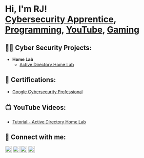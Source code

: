 <h1>Hi, I'm RJ! 
  <br/>
  <a href="https://www.linkedin.com/in/ieuan-phillips-54aa12216/">Cybersecurity Apprentice</a>,
  <a href="https://github.com/RJ-iiwii">Programming</a>,  
  <a href="https://www.youtube.com/@iiwii_">YouTube</a>, 
  <a href="https://steamcommunity.com/id/iiwii_/">Gaming</a>
</h1>

<h2>👨‍💻 Cyber Security Projects:</h2>

- <b>Home Lab</b>
  - [Active Directory Home Lab](https://github.com/RJ-iiwii/ActiveDirectoryLab)

<h2>📄 Certifications:</h2>

  - [Google Cybersecurity Professional](...)

<h2>📺 YouTube Videos:</h2>

- [Tutorial - Active Directory Home Lab](https://www.youtube.com/)

<h2> 🤳 Connect with me:</h2>

[<img align="left" alt="JoshMadakor | YouTube" width="22px" src="https://cdn.jsdelivr.net/npm/simple-icons@v3/icons/youtube.svg" />][youtube]
[<img align="left" alt="JoshMadakor | Twitter" width="22px" src="https://cdn.jsdelivr.net/npm/simple-icons@v3/icons/twitter.svg" />][twitter]
[<img align="left" alt="JoshMadakor | LinkedIn" width="22px" src="https://cdn.jsdelivr.net/npm/simple-icons@v3/icons/linkedin.svg" />][linkedin]
[<img align="left" alt="JoshMadakor | Instagram" width="22px" src="https://cdn.jsdelivr.net/npm/simple-icons@v3/icons/instagram.svg" />][instagram]

[twitter]: https://twitter.com/joshmadakor
[youtube]: https://www.youtube.com/c/joshmadakor
[instagram]: https://www.instagram.com/joshmadakor/
[linkedin]: https://linkedin.com/in/joshmadakor

<!--
**joshmadakor1/joshmadakor1** is a ✨ _special_ ✨ repository because its `README.md` (this file) appears on your GitHub profile.

Here are some ideas to get you started:

- 🔭 I’m currently working on ...
- 🌱 I’m currently learning ...
- 👯 I’m looking to collaborate on ...
- 🤔 I’m looking for help with ...
- 💬 Ask me about ...
- 📫 How to reach me: ...
- 😄 Pronouns: ...
- ⚡ Fun fact: ...
-->
